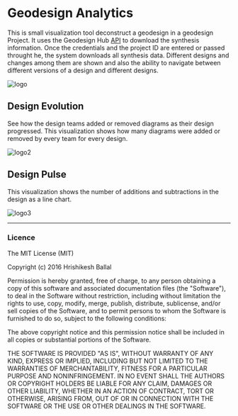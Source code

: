 # Geodesign Analytics
This is small visualization tool deconstruct a geodesign in a geodesign Project. It uses the Geodesign Hub [API](https://www.geodesignhub.com/api/) to download the synthesis information. Once the credentials and the project ID are entered or passed throught he, the system downloads all synthesis data. Different designs and changes among them are shown and also the ability to navigate between different versions of a design and different designs. 

![logo](https://i.imgur.com/hqvaHyH.gif)

## Design Evolution
See how the design teams added or removed diagrams as their design progressed. This visualization shows how many diagrams were added or removed by every team for every design. 

![logo2](https://i.imgur.com/xVfW0lr.png)

## Design Pulse
This visualization shows the number of additions and subtractions in the design as a line chart. 

![logo3](https://i.imgur.com/O1zSBSz.png)

---
### Licence
The MIT License (MIT)

Copyright (c) 2016 Hrishikesh Ballal

Permission is hereby granted, free of charge, to any person obtaining a copy
of this software and associated documentation files (the "Software"), to deal
in the Software without restriction, including without limitation the rights
to use, copy, modify, merge, publish, distribute, sublicense, and/or sell
copies of the Software, and to permit persons to whom the Software is
furnished to do so, subject to the following conditions:

The above copyright notice and this permission notice shall be included in all
copies or substantial portions of the Software.

THE SOFTWARE IS PROVIDED "AS IS", WITHOUT WARRANTY OF ANY KIND, EXPRESS OR
IMPLIED, INCLUDING BUT NOT LIMITED TO THE WARRANTIES OF MERCHANTABILITY,
FITNESS FOR A PARTICULAR PURPOSE AND NONINFRINGEMENT. IN NO EVENT SHALL THE
AUTHORS OR COPYRIGHT HOLDERS BE LIABLE FOR ANY CLAIM, DAMAGES OR OTHER
LIABILITY, WHETHER IN AN ACTION OF CONTRACT, TORT OR OTHERWISE, ARISING FROM,
OUT OF OR IN CONNECTION WITH THE SOFTWARE OR THE USE OR OTHER DEALINGS IN THE
SOFTWARE.
